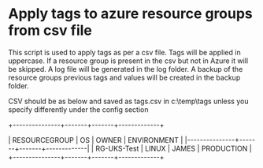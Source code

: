 # Apply tags to azure resource groups from csv file

This script is used to apply tags as per a csv file.
Tags will be applied in uppercase.
If a resource group is present in the csv but not in Azure it will be skipped.
A log file will be generated in the log folder.
A backup of the resource groups previous tags and values will be created in the backup folder.

CSV should be as below and saved as tags.csv in c:\temp\tags unless you specify differently under the config section

+---------------+-------+-------+-------------+

| RESOURCEGROUP | OS    | OWNER | ENVIRONMENT |
|---------------+-------+-------+-------------|
| RG-UKS-Test   | LINUX | JAMES | PRODUCTION  |
+---------------+-------+-------+-------------+
